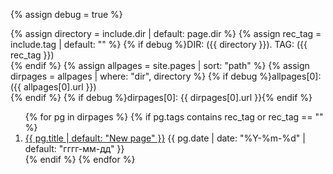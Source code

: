 {% assign debug = true %}

{% assign directory = include.dir | default: page.dir %}
{% assign rec_tag = include.tag | default: "" %}
{% if debug %}DIR: ({{ directory }}). TAG: ({{ rec_tag }})<br>{% endif %}
{% assign allpages = site.pages | sort: "path" %}
{% assign dirpages = allpages | where: "dir",  directory %}
{% if debug %}allpages[0]: ({{ allpages[0].url }})<br>{% endif %}
{% if debug %}dirpages[0]: {{ dirpages[0].url }}{% endif %}

<ol reversed id="navigation">
{% for pg in dirpages %}
{% if pg.tags contains rec_tag or rec_tag == "" %}
<li><a href="{{ pg.url | prepend: site.baseurl }}">{{ pg.title | default: "New page" }}</a> 
<time class="shaded">{{ pg.date | date: "%Y-%m-%d" | default: "гггг-мм-дд" }}</time></li>
{% endif %}
{% endfor %}
</ol>
